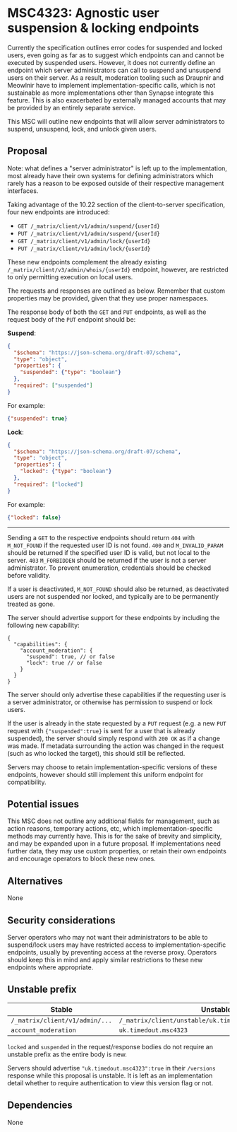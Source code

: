 # MSC4323: Agnostic user suspension & locking endpoints

Currently the specification outlines error codes for suspended and locked users,
even going as far as to suggest which endpoints can and cannot be executed by suspended users.
However, it does not currently define an endpoint which server administrators can call to suspend
and unsuspend users on their server.
As a result, moderation tooling such as Draupnir and Meowlnir have to implement
implementation-specific calls, which is not sustainable as more implementations other than Synapse
integrate this feature. This is also exacerbated by externally managed accounts that may be
provided by an entirely separate service.

This MSC will outline new endpoints that will allow server administrators to
suspend, unsuspend, lock, and unlock given users.

## Proposal

Note: what defines a "server administrator" is left up to the implementation,
most already have their own systems for defining administrators which rarely has a reason to be
exposed outside of their respective management interfaces.

Taking advantage of the 10.22 section of the client-to-server specification,
four new endpoints are introduced:

- `GET /_matrix/client/v1/admin/suspend/{userId}`
- `PUT /_matrix/client/v1/admin/suspend/{userId}`
- `GET /_matrix/client/v1/admin/lock/{userId}`
- `PUT /_matrix/client/v1/admin/lock/{userId}`

These new endpoints complement the already existing
`/_matrix/client/v3/admin/whois/{userId}` endpoint, however, are restricted to only permitting
execution on local users.

The requests and responses are outlined as below. Remember that custom properties may be
provided, given that they use proper namespaces.

The response body of both the `GET` and `PUT` endpoints, as well as the request body of the
`PUT` endpoint should be:

**Suspend**:

```json
{
  "$schema": "https://json-schema.org/draft-07/schema",
  "type": "object",
  "properties": {
    "suspended": {"type": "boolean"}
  },
  "required": ["suspended"]
}
```

For example:

```json
{"suspended": true}
```

**Lock**:

```json
{
  "$schema": "https://json-schema.org/draft-07/schema",
  "type": "object",
  "properties": {
    "locked": {"type": "boolean"}
  },
  "required": ["locked"]
}
```

For example:

```json
{"locked": false}
```

---

Sending a `GET` to the respective endpoints should return `404` with `M_NOT_FOUND` if the
requested user ID is not found. `400` and `M_INVALID_PARAM` should be returned if the specified
user ID is valid, but not local to the server. `403` `M_FORBIDDEN` should be returned if
the user is not a server administrator. To prevent enumeration, credentials should be checked
before validity.

If a user is deactivated, `M_NOT_FOUND` should also be returned, as deactivated users are not
suspended nor locked, and typically are to be permanently treated as gone.

The server should advertise support for these endpoints by including the following new capability:

```json5
{
  "capabilities": {
    "account_moderation": {
      "suspend": true, // or false
      "lock": true // or false
    }
  }
}
```

The server should only advertise these capabilities if the requesting user is a
server administrator, or otherwise has permission to suspend or lock users.

If the user is already in the state requested by a `PUT` request (e.g. a new
`PUT` request with `{"suspended":true}` is sent for a user that is already suspended),
the server should simply respond with `200 OK` as if a change was made. If metadata surrounding
the action was changed in the request (such as who locked the target), this should still be
reflected.

Servers may choose to retain implementation-specific versions of these endpoints, however should
still implement this uniform endpoint for compatibility.

## Potential issues

This MSC does not outline any additional fields for management, such as action reasons,
temporary actions, etc, which implementation-specific methods may currently have.
This is for the sake of brevity and simplicity, and may be expanded upon
in a future proposal. If implementations need further data, they may use custom properties,
or retain their own endpoints and encourage operators to block these new ones.

## Alternatives

None

## Security considerations

Server operators who may not want their administrators to be able to suspend/lock users may have
restricted access to implementation-specific endpoints, usually by preventing access at the reverse
proxy. Operators should keep this in mind and apply similar restrictions to these new endpoints
where appropriate.

## Unstable prefix

| Stable | Unstable |
| ------ | -------- |
| `/_matrix/client/v1/admin/...` | `/_matrix/client/unstable/uk.timedout.msc4323/admin/...` |
| `account_moderation` | `uk.timedout.msc4323` |

`locked` and `suspended` in the request/response bodies do not require an unstable prefix
as the entire body is new.

Servers should advertise `"uk.timedout.msc4323":true` in their `/versions` response while this
proposal is unstable. It is left as an implementation detail whether to require authentication
to view this version flag or not.

## Dependencies

None
